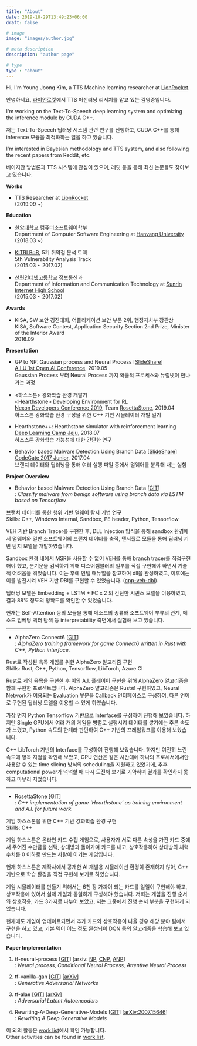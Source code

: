 ```yaml
---
title: "About"
date: 2019-10-29T13:49:23+06:00
draft: false

# image
image: "images/author.jpg"

# meta description
description: "author page"

# type
type : "about"
---
```


Hi, I'm Young Joong Kim, a TTS Machine learning researcher at [LionRocket](https://lionrocket.ai).

안녕하세요, [라이언로켓](https://lionrocket.ai)에서 TTS 머신러닝 리서치를 맡고 있는 김영중입니다.

I'm working on the Text-To-Speech deep learning system and optimizing the inference module by CUDA C++.

저는 Text-To-Speech 딥러닝 시스템 관련 연구를 진행하고, CUDA C++를 통해 inference 모듈을 최적화하는 일을 하고 있습니다.

I'm interested in Bayesian methodology and TTS system, and also following the recent papers from Reddit, etc.

베이지안 방법론과 TTS 시스템에 관심이 있으며, 레딧 등을 통해 최신 논문들도 찾아보고 있습니다.

**Works**

- TTS Researcher at [LionRocket](https://lionrocket.ai) \
(2019.09 ~)

**Education**

- [한양대학교](https://www.hanyang.ac.kr) 컴퓨터소프트웨어학부  \
Department of Computer Software Engineering at [Hanyang University](https://www.hanyang.ac.kr) \
(2018.03 ~)

- [KITRI BoB](https://www.kitribob.kr/), 5기 취약점 분석 트랙 \
5th Vulnerability Analysis Track \
(2015.03 ~ 2017.02)

- [선린인터넷고등학교](http://sunrint.hs.kr/) 정보통신과 \
Department of Information and Communication Technology at [Sunrin Internet High School](http://sunrint.hs.kr) \
(2015.03 ~ 2017.02)

**Awards**

- KISA, SW 보안 경진대회, 어플리케이션 보안 부문 2위, 행정자치부 장관상 \
KISA, Software Contest, Application Security Section 2nd Prize, Minister of the Interior Award \
2016.09

**Presentation**

- GP to NP: Gaussian process and Neural Process [[SlideShare](https://www.slideshare.net/YoungJoongKim1/gp-to-np-gaussian-process-and-neural-process-230289387)] \
[A.I.U 1st Open AI Conference](https://festa.io/events/288), 2019.05 \
Gaussian Process 부터 Neural Process 까지 확률적 프로세스와 뉴럴넷이 만나가는 과정

- <하스스톤> 강화학습 환경 개발기 \
\<Hearthstone\> Developing Environment for RL \
[Nexon Developers Conference 2019](https://ndc.nexon.com/main), Team [RosettaStone](https://github.com/utilForever/RosettaStone), 2019.04 \
하스스톤 강화학습 환경 구성을 위한 C++ 기반 시뮬레이터 개발 일기

- Hearthstone++: Hearthstone simulator with reinforcement learning \
[Deep Learning Camp Jeju](http://jeju.dlcamp.org/2018/), 2018.07 \
하스스톤 강화학습 가능성에 대한 간단한 연구

- Behavior based Malware Detection Using Branch Data [[SlideShare](https://www.slideshare.net/YoungJoongKim1/behavior-based-malware-detection-using-branch-data-230288166)]\
[CodeGate 2017 Junior](https://www.codegate.org/), 2017.04 \
브랜치 데이터와 딥러닝을 통해 여러 실행 파일 중에서 멀웨어를 분류해 내는 실험

**Project Overview**

- Behavior based Malware Detection Using Branch Data [[GIT](https://github.com/revsic/tf-branch-malware)] \
: *Classify malware from benign software using branch data via LSTM based on Tensorflow*

브랜치 데이터를 통한 행위 기반 멀웨어 탐지 기법 연구 \
Skills: C++, Windows Internal, Sandbox, PE header, Python, Tensorflow

VEH 기반 Branch Tracer를 구현한 후, DLL Injection 방식을 통해 sandbox 환경에서 멀웨어와 일반 소프트웨어의 브랜치 데이터를 축적, 텐서플로 모듈을 통해 딥러닝 기반 탐지 모델을 개발하였습니다.

Sandbox 환경 내에서 MSR을 사용할 수 없어 VEH를 통해 branch tracer를 직접구현해야 했고, 분기문을 검색하기 위해 디스어셈블러의 일부를 직접 구현해야 하면서 기술적 어려움을 겪었습니다. 이는 후에 인텔 매뉴얼을 참고하며 dll을 완성하였고, 이후에는 이를 발전시켜 VEH 기반 DBI를 구현할 수 있었습니다. ([cpp-veh-dbi](https://github.com/revsic/cpp-veh-dbi)).

딥러닝 모델은 Embedding + LSTM + FC x 2 의 간단한 시퀸스 모델을 이용하였고, 결과 88% 정도의 정확도를 확인할 수 있었습니다.

현재는 Self-Attention 등의 모듈을 통해 메소드의 종류와 소프트웨어 부류의 관계, 메소드 임베딩 벡터 탐색 등 interpretability 측면에서 실험해 보고 있습니다.

---

- AlphaZero Connect6 [[GIT](https://github.com/revsic/AlphaZero-Connect6)] \
: *AlphaZero training framework for game Connect6 written in Rust with C++, Python interface.*

Rust로 작성된 육목 게임를 위한 AlphaZero 알고리즘 구현 \
Skills: Rust, C++, Python, Tensorflow, LibTorch, Azure CI

Rust로 게임 육목을 구현한 후 이의 A.I. 플레이어 구현을 위해 AlphaZero 알고리즘을 함께 구현한 프로젝트입니다. AlphaZero 알고리즘은 Rust로 구현하였고, Neural Network가 이용되는 Evaluation 부분을 Callback 인터페이스로 구성하여, 다른 언어로 구현된 딥러닝 모델을 이용할 수 있게 하였습니다.

가장 먼저 Python Tensorflow 기반으로 Interface를 구성하여 진행해 보았습니다. 하지만 Single GPU에서 여러 개의 게임을 병렬로 실행시켜 데이터를 쌓기에는 추론 속도가 느렸고, Python 속도의 한계라 판단하여 C++ 기반의 프레임워크를 이용해 보았습니다.

C++ LibTorch 기반의 Interface를 구성하여 진행해 보았습니다. 하지만 여전히 느린 속도에 병목 지점을 확인해 보았고, GPU 연산은 같은 시간대에 하나의 프로세서에서만 사용할 수 있는 time slicing 방식의 scheduling을 지원하고 있었기에, 추후 computational power가 넉넉할 때 다시 도전해 보기로 기약하며 결과를 확인하지 못하고 마무리 지었습니다.

---

- RosettaStone [[GIT](https://github.com/utilForever/RosettaStone)] \
: *C++ implementation of game 'Hearthstone' as training environment and A.I. for future work.*

게임 하스스톤을 위한 C++ 기반 강화학습 환경 구현 \
Skills: C++

게임 하스스톤은 온라인 카드 수집 게임으로, 사용자가 서로 다른 속성을 가진 카드 중에서 주어진 수만큼을 선택, 상대방과 돌아가며 카드를 내고, 상호작용하여 상대방의 체력 수치를 0 이하로 만드는 사람이 이기는 게임입니다.

현재 하스스톤은 제작사에서 공개한 AI 개발용 시뮬레이션 환경이 존재하지 않아, C++ 기반으로 학습 환경을 직접 구현해 보기로 하였습니다.

게임 시뮬레이터를 만들기 위해서는 6천 장 가까이 되는 카드를 일일이 구현해야 하고, 상호작용에 있어서 실제 게임과 동일하게 구성해야 했습니다. 저희는 게임을 진행 순서와 상호작용, 카드 3가지로 나누어 보았고, 저는 그중에서 진행 순서 부분을 구현하게 되었습니다.

현재에도 게임이 업데이트되면서 추가 카드와 상호작용이 나올 경우 해당 분야 팀에서 구현을 하고 있고, 기본 덱이 어느 정도 완성되어 DQN 등의 알고리즘을 학습해 보고 있습니다.

**Paper Implementation**
1. tf-neural-process [[GIT](https://github.com/revsic/tf-neural-process)] [arxiv: [NP](https://arxiv.org/abs/1807.01622), [CNP](https://arxiv.org/abs/1807.01613), [ANP](https://arxiv.org/abs/1901.05761)] \
: *Neural process, Conditional Neural Process, Attentive Neural Process*

2. tf-vanilla-gan [[GIT](https://github.com/revsic/tf-vanilla-gan)] [[arXiv](https://arxiv.org/pdf/1406.2661.pdf)] \
: *Generative Adversarial Networks*

3. tf-alae [[GIT](https://github.com/revsic/tf-alae)] [[arXiv](https://arxiv.org/abs/2004.04467)] \
: *Adversarial Latent Autoencoders*

4. Rewriting-A-Deep-Generative-Models [[GIT](https://github.com/revsic/Rewriting-A-Deep-Generative-Models)] [[arXiv:2007.15646](https://arxiv.org/abs/2007.15646)] \
: *Rewriting A Deep Generative Models* 

이 외의 활동은 [work list](../blog/worklist)에서 확인 가능합니다. \
Other activities can be found in [work list](../blog/worklist).
